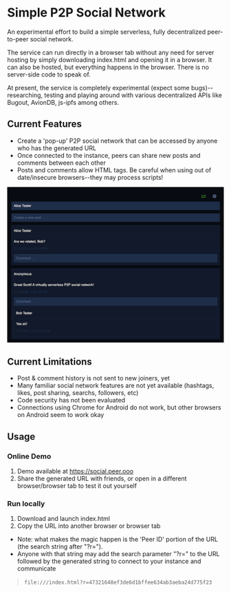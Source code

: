 # Simple P2P Social Network
An experimental effort to build a simple serverless, fully decentralized peer-to-peer social network.

The service can run directly in a browser tab without any need for server hosting by simply downloading index.html and opening it in a browser. It can also be hosted, but everything happens in the browser. There is no server-side code to speak of.

At present, the service is completely experimental (expect some bugs)--researching, testing and playing around with various decentralized APIs like Bugout, AvionDB, js-ipfs among others.

## Current Features
- Create a 'pop-up' P2P social network that can be accessed by anyone who has the generated URL
- Once connected to the instance, peers can share new posts and comments between each other
- Posts and comments allow HTML tags. Be careful when using out of date/insecure browsers--they may process scripts!

![Screenshot](https://raw.githubusercontent.com/draeder/simple-p2p-social-network/master/sreenshot.png)

## Current Limitations
- Post & comment history is not sent to new joiners, yet
- Many familiar social network features are not yet available (hashtags, likes, post sharing, searchs, followers, etc)
- Code security has not been evaluated
- Connections using Chrome for Android do not work, but other browsers on Android seem to work okay

## Usage
### Online Demo
1. Demo available at https://social.peer.ooo
2. Share the generated URL with friends, or open in a different browser/browser tab to test it out yourself

### Run locally
1. Download and launch index.html
2. Copy the URL into another browser or browser tab
- Note: what makes the magic happen is the 'Peer ID' portion of the URL (the search string after "?r="). 
- Anyone with that string may add the search parameter "?r=" to the URL followed by the generated string to connect to your instance and communicate

> `file:///index.html?r=47321648ef3de6d1bffee634ab3aeba24d775f23`

